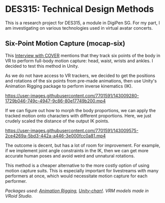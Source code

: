# DES315: Technical Design Methods

This is a research project for DES315, a module in DigiPen SG.
For my part, I am investigating on various technologies used in virtual avatar concerts.

## Six-Point Motion Capture (mocap-six)

This [Interview with COVER](https://www.youtube.com/watch?v=nARBc054hjQ) mentions that they track six points of the body in VR to perform full-body motion capture: head, waist, wrists and ankles. I decided to test this method in Unity.

As we do not have access to VR trackers, we decided to get the positions and rotations of the six points from pre-made animations, then use Unity's Animation Rigging package to perform inverse kinematics (IK).

https://user-images.githubusercontent.com/7701591/143009280-1729b046-749c-4947-9c86-80e17749b200.mp4

If we can figure out how to morph the body proportions, we can apply the tracked motion onto characters with different proportions. Here, we just crudely scaled the distance of the output IK points.

https://user-images.githubusercontent.com/7701591/143009575-2ce4269a-5bd3-442a-a446-3e000fcc0a81.mp4

The outcome is decent, but has a lot of room for improvement. For example, if we implement joint angle constraints in the IK, then we can get more accurate human poses and avoid weird and unnatural rotations.

This method is a cheaper alternative to the more costly option of using motion capture suits. This is especially important for livestreams with many performers at once, which would necessitate motion capture for each performer.

*Packages used: [Animation Rigging](https://docs.unity3d.com/Packages/com.unity.animation.rigging@latest), [Unity-chan!](https://assetstore.unity.com/packages/3d/characters/unity-chan-model-18705). VRM models made in VRoid Studio.*
